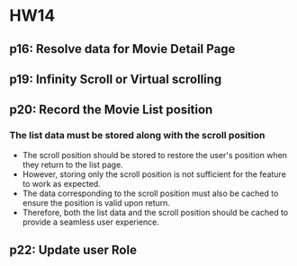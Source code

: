 # HW14

## p16: Resolve data for Movie Detail Page

## p19: Infinity Scroll or Virtual scrolling

## p20: Record the Movie List position

### The list data must be stored along with the scroll position

- The scroll position should be stored to restore the user's position when they return to the list page.
- However, storing only the scroll position is not sufficient for the feature to work as expected.
- The data corresponding to the scroll position must also be cached to ensure the position is valid upon return.
- Therefore, both the list data and the scroll position should be cached to provide a seamless user experience.

## p22: Update user Role
